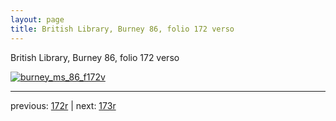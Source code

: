 ```yaml
---
layout: page
title: British Library, Burney 86, folio 172 verso
---
```


British Library, Burney 86, folio 172 verso

[![burney_ms_86_f172v](http://www.homermultitext.org/iipsrv?IIIF=/project/homer/pyramidal/deepzoom/bl/burney86imgs/v1/burney_ms_86_f172v.tif/full/800,/0/default.jpg)](http://www.homermultitext.org/ict2/?urn=urn:cite2:bl:burney86imgs.v1:burney_ms_86_f172v) 

---

previous:  [172r](../172r/) | next: [173r](../173r/)